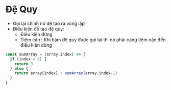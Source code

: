 # Đệ Quy
- Gọi lại chính nó để tạo ra vòng lặp
- Điều kiện để tạo đệ quy:
  + Điều kiện dừng
  + Tiệm cận : Khi hàm đệ quy được gọi lại thì nó phải càng tiệm cận đến điều kiện dừng
```js
const sumArray = (array,index) => {
  if (index < 0) {
    return 0
  } else {
    return array[index] + sumArray(array,index-1)
  }
}
```